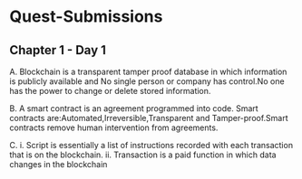 # Quest-Submissions

## Chapter 1 - Day 1

A. Blockchain is a transparent tamper proof database in which information is publicly available and No single person or company has control.No one has the power to change or delete stored information.

B. A smart contract is an agreement programmed into code. Smart contracts are:Automated,Irreversible,Transparent and Tamper-proof.Smart contracts remove human intervention from agreements.

C. 
 i.  Script is essentially a list of instructions recorded with each transaction that is on the blockchain.
ii. Transaction is a paid function in which data changes in the blockchain
